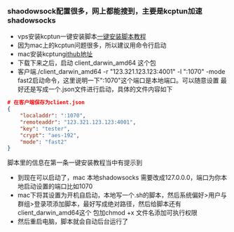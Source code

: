 ### shaodowsock配置很多，网上都能搜到，主要是kcptun加速shadowsocks
* vps安装kcptun一键安装脚本[一键安装脚本教程](https://blog.kuoruan.com/110.html)
* 因为mac上的kcptun问题很多，所以建议用命令行启动
* mac安装kcptun[github地址](https://github.com/xtaci/kcptun)
* 下载下来之后，启动 client_darwin_amd64 这个包
* 客户端./client_darwin_amd64 -r "123.321.123.123:4001" -l ":1070" -mode fast2启动命令，这里说明一下":1070"这个端口是本地端口。可以随意设置
最好还是写成一个.json文件进行启动，具体的文件内容如下
``` json
# 在客户端保存为client.json
{
    "localaddr": ":1070",
    "remoteaddr": "123.321.123.123:4001",
    "key": "tester",
    "crypt": "aes-192",
    "mode": "fast2"
}
```
脚本里的信息在第一条一键安装教程当中有提示到
* 到现在可以启动了，mac 本地shadowsocks 需要改成127.0.0.0，端口为你本地启动设置的端口比如1070
* mac下将其设置为开机自启动，本地写一个.sh的脚本，然后系统偏好>用户与群组>登录项添加脚本，最好写成绝对路径，然后给脚本还有 client_darwin_amd64这个
包加chmod +x 文件名添加可执行权限
* 然后重启电脑，脚本就会自动后台运行了

